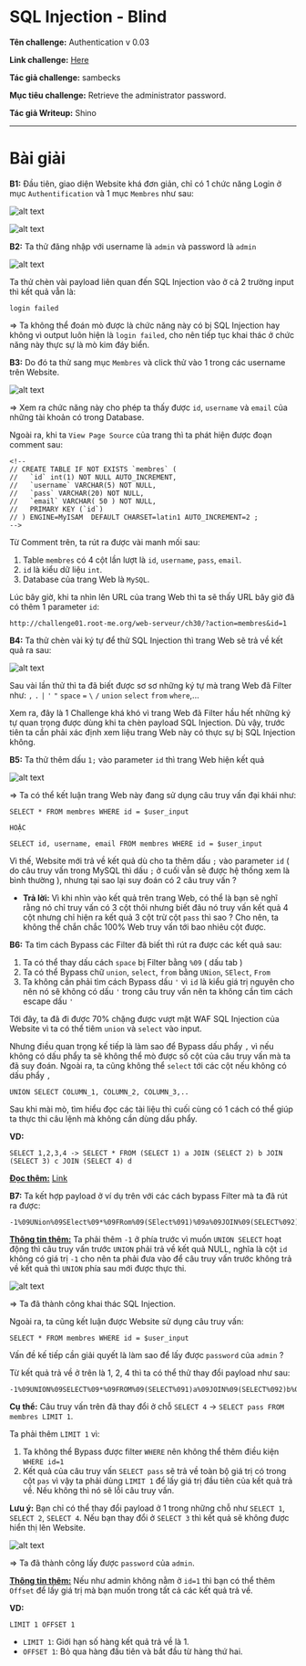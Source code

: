 # SQL Injection - Blind

**Tên challenge:** Authentication v 0.03

**Link challenge:** [Here](https://www.root-me.org/en/Challenges/Web-Server/SQL-injection-Filter-bypass)

**Tác giả challenge:** sambecks

**Mục tiêu challenge:** Retrieve the administrator password.

**Tác giả Writeup:** Shino

---

# Bài giải

**B1:** Đầu tiên, giao diện Website khá đơn giản, chỉ có 1 chức năng Login ở mục `Authentification` và 1 mục `Membres` như sau:

![alt text](./images/image.png)

![alt text](./images/image-1.png)

**B2:** Ta thử đăng nhập với username là `admin` và password là `admin`

![alt text](./images/image-2.png)

Ta thử chèn vài payload liên quan đến SQL Injection vào ở cả 2 trường input thì kết quả vẫn là:

```
login failed
```
=> Ta không thể đoán mò được là chức năng này có bị SQL Injection hay không vì output luôn hiện là `login failed`, cho nên tiếp tục khai thác ở chức năng này thực sự là mò kim đáy biển.

**B3:** Do đó ta thử sang mục `Membres` và click thử vào 1 trong các username trên Website.

![alt text](./images/image-3.png)

=> Xem ra chức năng này cho phép ta thấy được `id`, `username` và `email` của những tài khoản có trong Database.

Ngoài ra, khi ta `View Page Source` của trang thì ta phát hiện được đoạn comment sau:
```
<!--
// CREATE TABLE IF NOT EXISTS `membres` (
//   `id` int(1) NOT NULL AUTO_INCREMENT,
//   `username` VARCHAR(5) NOT NULL,
//   `pass` VARCHAR(20) NOT NULL,
//   `email` VARCHAR( 50 ) NOT NULL,
//   PRIMARY KEY (`id`)
// ) ENGINE=MyISAM  DEFAULT CHARSET=latin1 AUTO_INCREMENT=2 ;
-->
```
Từ Comment trên, ta rút ra được vài manh mối sau:
1. Table `membres` có 4 cột lần lượt là `id`, `username`, `pass`, `email`.
2. `id` là kiểu dữ liệu `int`.
3. Database của trang Web là `MySQL`.

Lúc bây giờ, khi ta nhìn lên URL của trang Web thì ta sẽ thấy URL bây giờ đã có thêm 1 parameter `id`:
```
http://challenge01.root-me.org/web-serveur/ch30/?action=membres&id=1
```

**B4:** Ta thử chèn vài ký tự để thử SQL Injection thì trang Web sẽ trả về kết quả ra sau:

![alt text](./images/image-4.png)

Sau vài lần thử thì ta đã biết được sơ sơ những ký tự mà trang Web đã Filter như: `,` `.` `|` `'` `"` `space` `=` `\` `/` `union` `select` `from` `where`,...

Xem ra, đây là 1 Challenge khá khó vì trang Web đã Filter hầu hết những ký tự quan trọng được dùng khi ta chèn payload SQL Injection. Dù vậy, trước tiên ta cần phải xác định xem liệu trang Web này có thực sự bị SQL Injection không.

**B5:** Ta thử thêm dấu `1;` vào parameter `id` thì trang Web hiện kết quả

![alt text](./images/image-5.png)

=> Ta có thể kết luận trang Web này đang sử dụng câu truy vấn đại khái như:
```
SELECT * FROM membres WHERE id = $user_input

HOẶC

SELECT id, username, email FROM membres WHERE id = $user_input
```

Vì thế, Website mới trả về kết quả dù cho ta thêm dấu `;` vào parameter `id` ( do câu truy vấn trong MySQL thì dấu `;` ở cuối vẫn sẽ được hệ thống xem là bình thường ), nhưng tại sao lại suy đoán có 2 câu truy vấn ?
* **Trả lời:** Vì khi nhìn vào kết quả trên trang Web, có thể là bạn sẽ nghĩ rằng nó chỉ truy vấn có 3 cột thôi nhưng biết đâu nó truy vấn kết quả 4 cột nhưng chỉ hiện ra kết quả 3 cột trừ cột `pass` thì sao ? Cho nên, ta không thể chắn chắc 100% Web truy vấn tới bao nhiêu cột được.

**B6:** Ta tìm cách Bypass các Filter đã biết thì rút ra được các kết quả sau:
1. Ta có thể thay dấu cách `space` bị Filter bằng `%09` ( dấu tab )
2. Ta có thể Bypass chữ `union`, `select`, `from` bằng `UNion`, `SElect`, `From`
3. Ta không cần phải tìm cách Bypass dấu `'` vì `id` là kiểu giá trị nguyên cho nên nó sẽ không có dấu `'` trong câu truy vấn nên ta không cần tìm cách escape dấu `'`

Tới đây, ta đã đi được 70% chặng được vượt mặt WAF SQL Injection của Website vì ta có thể tiêm `union` và `select` vào input.

Nhưng điều quan trọng kế tiếp là làm sao để Bypass dấu phẩy `,` vì nếu không có dấu phẩy ta sẽ không thể mò được số cột của câu truy vấn mà ta đã suy đoán. Ngoài ra, ta cũng không thể `select` tới các cột nếu không có dấu phẩy `,`
```
UNION SELECT COLUMN_1, COLUMN_2, COLUMN_3,..
```

Sau khi mài mò, tìm hiểu đọc các tài liệu thì cuối cùng có 1 cách có thể giúp ta thực thi câu lệnh mà không cần dùng dấu phẩy.

**VD:**
```
SELECT 1,2,3,4 -> SELECT * FROM (SELECT 1) a JOIN (SELECT 2) b JOIN (SELECT 3) c JOIN (SELECT 4) d
```
<u>**Đọc thêm:**</u> [Link](https://book.hacktricks.xyz/pentesting-web/sql-injection)

**B7:** Ta kết hợp payload ở ví dụ trên với các cách bypass Filter mà ta đã rút ra được:
```
-1%09UNion%09SElect%09*%09FRom%09(SElect%091)%09a%09JOIN%09(SELECT%092)%09b%09JOIN%09(SELECT%093)%09c%09JOIN%09(SELECT%094)%09d
```
<u>**Thông tin thêm:**</u> Ta phải thêm `-1` ở phía trước vì muốn `UNION SELECT` hoạt động thì câu truy vấn trước `UNION` phải trả về kết quả NULL, nghĩa là cột `id` không có giá trị `-1` cho nên ta phải đưa vào để câu truy vấn trước không trả về kết quả thì `UNION` phía sau mới được thực thi.

![alt text](./images/image-6.png)

=> Ta đã thành công khai thác SQL Injection.

Ngoài ra, ta cũng kết luận được Website sử dụng câu truy vấn:
```
SELECT * FROM membres WHERE id = $user_input
```

Vấn đề kế tiếp cần giải quyết là làm sao để lấy được `password` của `admin` ?

Từ kết quả trả về ở trên là 1, 2, 4 thì ta có thể thử thay đổi payload như sau:
```
-1%09UNION%09SELECT%09*%09FROM%09(SELECT%091)a%09JOIN%09(SELECT%092)b%09JOIN%09(SELECT%093)c%09JOIN%09(SELECT%09pass%09From%09membres%09LImit%091)d
```
**Cụ thể:** Câu truy vấn trên đã thay đổi ở chỗ `SELECT 4` -> `SELECT pass FROM membres LIMIT 1`.

Ta phải thêm `LIMIT 1` vì:
1. Ta không thể Bypass được filter `WHERE` nên không thể thêm điều kiện `WHERE id=1`
2. Kết quả của câu truy vấn `SELECT pass` sẽ trả về toàn bộ giá trị có trong cột `pas` vì vậy ta phải dùng `LIMIT 1` để lấy giá trị đầu tiên của kết quả trả về. Nếu không thì nó sẽ lỗi câu truy vấn.

**Lưu ý:** Bạn chỉ có thể thay đổi payload ở 1 trong những chỗ như `SELECT 1`, `SELECT 2`, `SELECT 4`. Nếu bạn thay đổi ở `SELECT 3` thì kết quả sẽ không được hiển thị lên Website.

![alt text](./images/image-7.png)

=> Ta đã thành công lấy được `password` của `admin`.

<u>**Thông tin thêm:**</u> Nếu như admin không nằm ở `id=1` thì bạn có thể thêm `Offset` để lấy giá trị mà bạn muốn trong tất cả các kết quả trả về.

**VD:**
```
LIMIT 1 OFFSET 1
```
* `LIMIT 1`: Giới hạn số hàng kết quả trả về là 1.
* `OFFSET 1`: Bỏ qua hàng đầu tiên và bắt đầu từ hàng thứ hai.